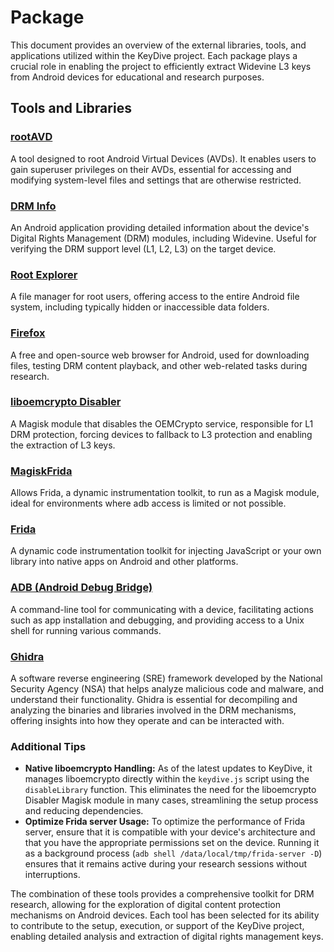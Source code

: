 # Package

This document provides an overview of the external libraries, tools, and applications utilized within the KeyDive project. Each package plays a crucial role in enabling the project to efficiently extract Widevine L3 keys from Android devices for educational and research purposes.

## Tools and Libraries

### [rootAVD](https://gitlab.com/newbit/rootAVD)

A tool designed to root Android Virtual Devices (AVDs). It enables users to gain superuser privileges on their AVDs, essential for accessing and modifying system-level files and settings that are otherwise restricted.

### [DRM Info](https://apkcombo.com/drm-info/com.androidfung.drminfo/download/phone-1.1.9.220313-apk)

An Android application providing detailed information about the device's Digital Rights Management (DRM) modules, including Widevine. Useful for verifying the DRM support level (L1, L2, L3) on the target device.

### [Root Explorer](https://apkcombo.com/root-explorer/com.speedsoftware.rootexplorer/)

A file manager for root users, offering access to the entire Android file system, including typically hidden or inaccessible data folders.

### [Firefox](https://apkcombo.com/fr/firefox/org.mozilla.firefox/)

A free and open-source web browser for Android, used for downloading files, testing DRM content playback, and other web-related tasks during research.

### [liboemcrypto Disabler](https://github.com/hzy132/liboemcryptodisabler)

A Magisk module that disables the OEMCrypto service, responsible for L1 DRM protection, forcing devices to fallback to L3 protection and enabling the extraction of L3 keys.

### [MagiskFrida](https://github.com/ViRb3/magisk-frida)

Allows Frida, a dynamic instrumentation toolkit, to run as a Magisk module, ideal for environments where adb access is limited or not possible.

### [Frida](https://github.com/frida/frida/releases)

A dynamic code instrumentation toolkit for injecting JavaScript or your own library into native apps on Android and other platforms.

### [ADB (Android Debug Bridge)](https://developer.android.com/tools/adb)

A command-line tool for communicating with a device, facilitating actions such as app installation and debugging, and providing access to a Unix shell for running various commands.

### [Ghidra](https://github.com/NationalSecurityAgency/ghidra)

A software reverse engineering (SRE) framework developed by the National Security Agency (NSA) that helps analyze malicious code and malware, and understand their functionality. Ghidra is essential for decompiling and analyzing the binaries and libraries involved in the DRM mechanisms, offering insights into how they operate and can be interacted with.

### Additional Tips

- **Native liboemcrypto Handling:** As of the latest updates to KeyDive, it manages liboemcrypto directly within the `keydive.js` script using the `disableLibrary` function. This eliminates the need for the liboemcrypto Disabler Magisk module in many cases, streamlining the setup process and reducing dependencies.
- **Optimize Frida server Usage:** To optimize the performance of Frida server, ensure that it is compatible with your device's architecture and that you have the appropriate permissions set on the device. Running it as a background process (`adb shell /data/local/tmp/frida-server -D`) ensures that it remains active during your research sessions without interruptions.

The combination of these tools provides a comprehensive toolkit for DRM research, allowing for the exploration of digital content protection mechanisms on Android devices. Each tool has been selected for its ability to contribute to the setup, execution, or support of the KeyDive project, enabling detailed analysis and extraction of digital rights management keys.